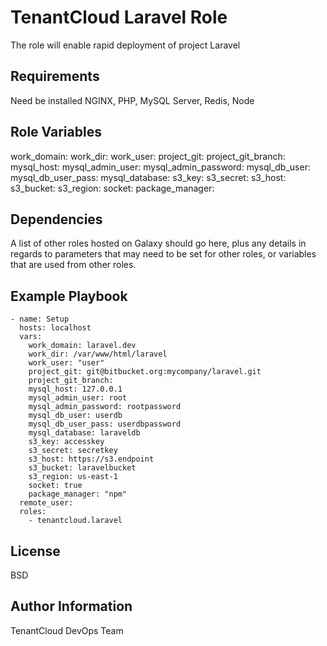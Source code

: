 TenantCloud Laravel Role
=========

The role will enable rapid deployment of project Laravel

Requirements
------------

Need be installed NGINX, PHP, MySQL Server, Redis, Node

Role Variables
--------------

work_domain:
work_dir:
work_user:
project_git:
project_git_branch: 
mysql_host:
mysql_admin_user:
mysql_admin_password:
mysql_db_user:
mysql_db_user_pass:
mysql_database:
s3_key:
s3_secret:
s3_host:
s3_bucket:
s3_region:
socket:
package_manager:

Dependencies
------------

A list of other roles hosted on Galaxy should go here, plus any details in regards to parameters that may need to be set for other roles, or variables that are used from other roles.

Example Playbook
----------------
    - name: Setup
      hosts: localhost
      vars:
        work_domain: laravel.dev
        work_dir: /var/www/html/laravel
        work_user: "user"
        project_git: git@bitbucket.org:mycompany/laravel.git
        project_git_branch: 
        mysql_host: 127.0.0.1
        mysql_admin_user: root 
        mysql_admin_password: rootpassword
        mysql_db_user: userdb
        mysql_db_user_pass: userdbpassword
        mysql_database: laraveldb 
        s3_key: accesskey
        s3_secret: secretkey
        s3_host: https://s3.endpoint
        s3_bucket: laravelbucket
        s3_region: us-east-1
        socket: true
        package_manager: "npm"
      remote_user:
      roles:
        - tenantcloud.laravel

License
-------

BSD

Author Information
------------------

TenantCloud DevOps Team
